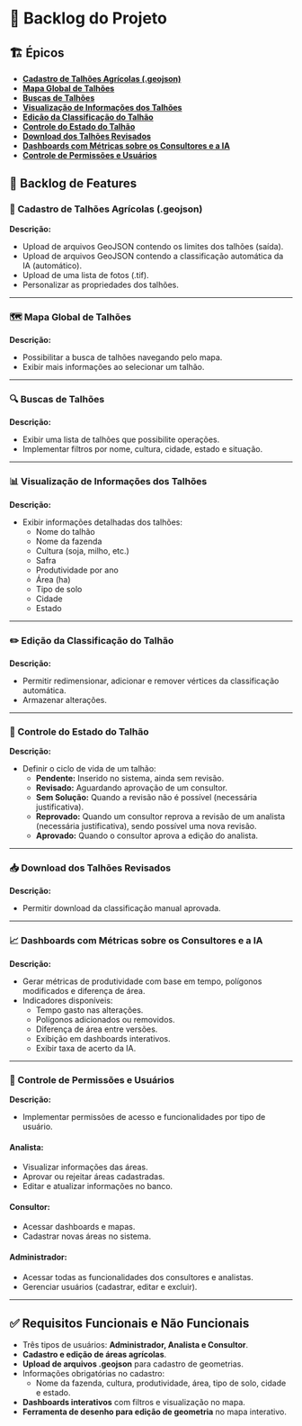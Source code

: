 # 📌 Backlog do Projeto

## 🏗️ Épicos
- [**Cadastro de Talhões Agrícolas (.geojson)**](#📌-cadastro-de-talhões-agrícolas-geojson)
- [**Mapa Global de Talhões**](#🗺️-mapa-global-de-talhões)
- [**Buscas de Talhões**](#🔍-buscas-de-talhões)
- [**Visualização de Informações dos Talhões**](#📊-visualização-de-informações-dos-talhões)
- [**Edição da Classificação do Talhão**](#✏️-edição-da-classificação-do-talhão)
- [**Controle do Estado do Talhão**](#🔄-controle-do-estado-do-talhão)
- [**Download dos Talhões Revisados**](#📥-download-dos-talhões-revisados)
- [**Dashboards com Métricas sobre os Consultores e a IA**](#📈-dashboards-com-métricas-sobre-os-consultores-e-a-ia)
- [**Controle de Permissões e Usuários**](#🔐-controle-de-permissões-e-usuários)

## 🚀 Backlog de Features

### 📌 Cadastro de Talhões Agrícolas (.geojson)
**Descrição:**  
- Upload de arquivos GeoJSON contendo os limites dos talhões (saída).  
- Upload de arquivos GeoJSON contendo a classificação automática da IA (automático).  
- Upload de uma lista de fotos (.tif).  
- Personalizar as propriedades dos talhões.  

---

### 🗺️ Mapa Global de Talhões
**Descrição:**  
- Possibilitar a busca de talhões navegando pelo mapa.  
- Exibir mais informações ao selecionar um talhão.  

---

### 🔍 Buscas de Talhões
**Descrição:**  
- Exibir uma lista de talhões que possibilite operações.  
- Implementar filtros por nome, cultura, cidade, estado e situação.  

---

### 📊 Visualização de Informações dos Talhões
**Descrição:**  
- Exibir informações detalhadas dos talhões:  
  - Nome do talhão  
  - Nome da fazenda  
  - Cultura (soja, milho, etc.)  
  - Safra  
  - Produtividade por ano  
  - Área (ha)  
  - Tipo de solo  
  - Cidade  
  - Estado  

---

### ✏️ Edição da Classificação do Talhão
**Descrição:**  
- Permitir redimensionar, adicionar e remover vértices da classificação automática.  
- Armazenar alterações.  

---

### 🔄 Controle do Estado do Talhão
**Descrição:**  
- Definir o ciclo de vida de um talhão:  
  - **Pendente:** Inserido no sistema, ainda sem revisão.  
  - **Revisado:** Aguardando aprovação de um consultor.  
  - **Sem Solução:** Quando a revisão não é possível (necessária justificativa).  
  - **Reprovado:** Quando um consultor reprova a revisão de um analista (necessária justificativa), sendo possível uma nova revisão.  
  - **Aprovado:** Quando o consultor aprova a edição do analista.  

---

### 📥 Download dos Talhões Revisados
**Descrição:**  
- Permitir download da classificação manual aprovada.  

---

### 📈 Dashboards com Métricas sobre os Consultores e a IA
**Descrição:**  
- Gerar métricas de produtividade com base em tempo, polígonos modificados e diferença de área.  
- Indicadores disponíveis:  
  - Tempo gasto nas alterações.  
  - Polígonos adicionados ou removidos.  
  - Diferença de área entre versões.  
  - Exibição em dashboards interativos.  
  - Exibir taxa de acerto da IA.  

---

### 🔐 Controle de Permissões e Usuários
**Descrição:**  
- Implementar permissões de acesso e funcionalidades por tipo de usuário.  

#### **Analista:**  
- Visualizar informações das áreas.  
- Aprovar ou rejeitar áreas cadastradas.  
- Editar e atualizar informações no banco.  

#### **Consultor:**  
- Acessar dashboards e mapas.  
- Cadastrar novas áreas no sistema.  

#### **Administrador:**  
- Acessar todas as funcionalidades dos consultores e analistas.  
- Gerenciar usuários (cadastrar, editar e excluir).  

---

## ✅ Requisitos Funcionais e Não Funcionais

- Três tipos de usuários: **Administrador, Analista e Consultor**.  
- **Cadastro e edição de áreas agrícolas**.  
- **Upload de arquivos .geojson** para cadastro de geometrias.  
- Informações obrigatórias no cadastro:  
  - Nome da fazenda, cultura, produtividade, área, tipo de solo, cidade e estado.  
- **Dashboards interativos** com filtros e visualização no mapa.  
- **Ferramenta de desenho para edição de geometria** no mapa interativo.  
